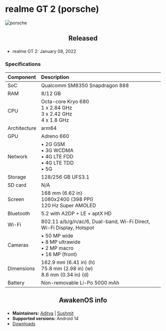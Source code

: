 # realme GT 2 (porsche)

![porsche](/images/porsche.png)

## <p align="center"> Released </p>
- realme GT 2: January 08, 2022

### Specifications
**Component**	| **Description**
:---------------|:---------------
SoC		| Qualcomm SM8350 Snapdragon 888
RAM		| 8/12 GB
CPU		| Octa-core Kryo 680 <br /> 1 x 2.84 GHz <br /> 3 x 2.42 GHz <br /> 4 x 1.8 GHz
Architecture	| arm64
GPU		| Adreno 660
Network		| • 2G GSM <br /> • 3G WCDMA <br /> • 4G LTE FDD <br /> • 4G LTE TDD <br /> • 5G
Storage		| 128/256 GB UFS3.1
SD card		| N/A
Screen		| 168 mm (6.62 in) <br /> 1080x2400 (398 PPI) <br /> 120 Hz Super AMOLED
Bluetooth	| 5.2 with A2DP + LE + aptX HD
Wi-Fi		| 802.11 a/b/g/n/ac/6, Dual-band, Wi-Fi Direct, Wi-Fi Display, Hotspot
Cameras		| • 50 MP wide <br /> • 8 MP ultrawide <br /> • 2 MP macro <br /> • 16 MP (front)
Dimensions	| 162.9 mm (6.41 in) (h) <br /> 75.8 mm (2.98 in) (w) <br /> 8.6 mm (0.34 in) (d)
Battery		| Non-removable Li-Po 5000 mAh

## <p align="center"> AwakenOS info </p>
* **Maintainers:**	  [Aditya](https://github.com/Ad1tyaS1ngh) | [Sushmit](https://github.com/redducc)
* **Supported versions:** Android 14
* [Downloads](https://sourceforge.net/projects/project-awaken/files/porsche/)

